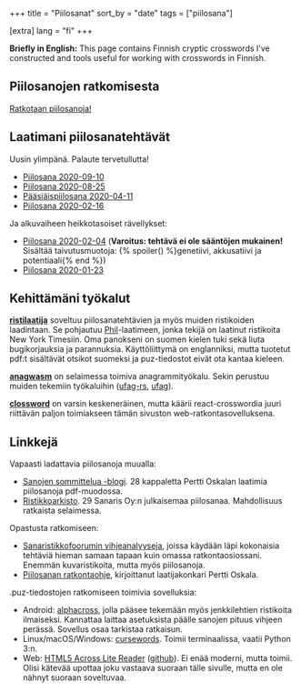 +++
title = "Piilosanat"
sort_by = "date"
tags = ["piilosana"]

[extra]
lang = "fi"
+++

**Briefly in English:** This page contains Finnish cryptic crosswords I've constructed and tools useful for working with crosswords in Finnish.

<!--more-->

## Piilosanojen ratkomisesta

[Ratkotaan piilosanoja!](@/piilosanat/ratkotaan/_index.md)

## Laatimani piilosanatehtävät

Uusin ylimpänä. Palaute tervetullutta!

- [Piilosana 2020-09-10](@/piilosanat/ratkotaan/6.md)
- [Piilosana 2020-08-25](@/piilosanat/ratkotaan/5.md)
- [Pääsiäispiilosana 2020-04-11](@/piilosanat/ratkotaan/4.md)
- [Piilosana 2020-02-16](@/piilosanat/ratkotaan/3.md)

Ja alkuvaiheen heikkotasoiset rävellykset:

- [Piilosana 2020-02-04](@/piilosanat/ratkotaan/2.md) (**Varoitus: tehtävä ei ole sääntöjen mukainen!**
Sisältää taivutusmuotoja: {% spoiler() %}genetiivi, akkusatiivi ja potentiaali{% end %})
- [Piilosana 2020-01-23](@/piilosanat/ratkotaan/1.md)

## Kehittämäni työkalut

[**ristilaatija**](http://dancek.github.io/ristilaatija/) soveltuu piilosanatehtävien ja myös muiden ristikoiden laadintaan. Se pohjautuu [Phil](http://www.keiranking.com/phil/)-laatimeen, jonka tekijä on laatinut ristikoita New York Timesiin. Oma panokseni on suomen kielen tuki sekä liuta bugikorjauksia ja parannuksia. Käyttöliittymä on englanniksi, mutta tuotetut pdf:t sisältävät otsikot suomeksi ja puz-tiedostot eivät ota kantaa kieleen.

[**anagwasm**](https://dancek.github.io/anagwasm/) on selaimessa toimiva anagrammityökalu. Sekin perustuu muiden tekemiin työkaluihin ([ufag-rs](https://github.com/Detegr/ufag-rs), [ufag](https://github.com/sliedes/ufag)).

[**clossword**](https://github.com/dancek/clossword) on varsin keskeneräinen, mutta käärii react-crosswordia juuri riittävän paljon toimiakseen tämän sivuston web-ratkontasovelluksena.

## Linkkejä

Vapaasti ladattavia piilosanoja muualla:

- [Sanojen sommittelua -blogi](https://sanojensommittelua.wordpress.com/). 28 kappaletta Pertti Oskalan laatimia piilosanoja pdf-muodossa.
- [Ristikkoarkisto](http://sanaristikot.net/ristikot/?p=arkisto). 29 Sanaris Oy:n julkaisemaa piilosanaa. Mahdollisuus ratkaista selaimessa.

Opastusta ratkomiseen:

- [Sanaristikkofoorumin vihjeanalyyseja](https://www.sanaristikkofoorumi.net/wordpress/ristikot/vihjeanalyysit/), joissa käydään läpi kokonaisia tehtäviä hieman samaan tapaan kuin omassa ratkontaosiossani. Enemmän kuvaristikoita, mutta myös piilosanoja.
- [Piilosanan ratkontaohje](https://sanojensommittelua.wordpress.com/piilosanan-ratkontaohje/), kirjoittanut laatijakonkari Pertti Oskala.

.puz-tiedostojen ratkomiseen toimivia sovelluksia:

 - Android: [alphacross](https://play.google.com/store/apps/details?id=org.akop.crosswords), jolla pääsee tekemään myös jenkkilehtien ristikoita ilmaiseksi. Kannattaa laittaa asetuksista päälle sanojen pituus vihjeen perässä. Sovellus osaa tarkistaa ratkaisun.
 - Linux/macOS/Windows: [cursewords](https://github.com/thisisparker/cursewords). Toimii terminaalissa, vaatii Python 3:n.
 - Web: [HTML5 Across Lite Reader](http://derekslager.com/puz/) ([github](https://github.com/derekslager/xwordhtml)). Ei enää moderni, mutta toimii. Olisi kätevää upottaa joku vastaava suoraan tälle sivulle, mutta en ole nähnyt suoraan soveltuvaa.


